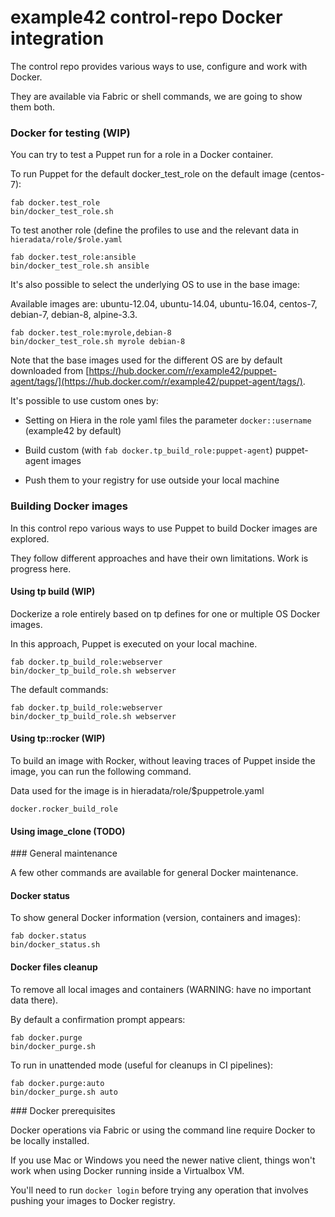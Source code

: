 # example42 control-repo Docker integration

The control repo provides various ways to use, configure and work with Docker.

They are available via Fabric or shell commands, we are going to show them both.

### Docker for testing (WIP)

You can try to test a Puppet run for a role in a Docker container.

To run Puppet for the default docker_test_role on the default image (centos-7):

    fab docker.test_role
    bin/docker_test_role.sh 

To test another role (define the profiles to use and the relevant data in ```hieradata/role/$role.yaml```

    fab docker.test_role:ansible
    bin/docker_test_role.sh ansible

It's also possible to select the underlying OS to use in the base image:

Available images are: ubuntu-12.04, ubuntu-14.04, ubuntu-16.04, centos-7, debian-7, debian-8, alpine-3.3.

    fab docker.test_role:myrole,debian-8
    bin/docker_test_role.sh myrole debian-8


Note that the base images used for the different OS are by default downloaded from [https://hub.docker.com/r/example42/puppet-agent/tags/](https://hub.docker.com/r/example42/puppet-agent/tags/).

It's possible to use custom ones by:
 
 - Setting on Hiera in the role yaml files the parameter ```docker::username``` (example42 by default)

 - Build custom (with ```fab docker.tp_build_role:puppet-agent```) puppet-agent images

 - Push them to your registry for use outside your local machine


### Building Docker images

In this control repo various ways to use Puppet to build Docker images are explored.

They follow different approaches and have their own limitations. Work is progress here.

#### Using tp build (WIP)

Dockerize a role entirely based on tp defines for one or multiple OS Docker images.

In this approach, Puppet is executed on your local machine.

    fab docker.tp_build_role:webserver
    bin/docker_tp_build_role.sh webserver

The default commands:

    fab docker.tp_build_role:webserver
    bin/docker_tp_build_role.sh webserver

#### Using tp::rocker (WIP)

To build an image with Rocker, without leaving traces of Puppet inside the image, you can run the following command.

Data used for the image is in hieradata/role/$puppetrole.yaml

    docker.rocker_build_role

#### Using image_clone (TODO)



### General maintenance

A few other commands are available for general Docker maintenance.


#### Docker status

To show general Docker information (version, containers and images):

    fab docker.status
    bin/docker_status.sh

#### Docker files cleanup 

To remove all local images and containers (WARNING: have no important data there).

By default a confirmation prompt appears:

    fab docker.purge
    bin/docker_purge.sh

To run in unattended mode (useful for cleanups in CI pipelines):

    fab docker.purge:auto
    bin/docker_purge.sh auto


### Docker prerequisites

Docker operations via Fabric or using the command line require Docker to be locally installed.

If you use Mac or Windows you need the newer native client, things won't work when using Docker running inside a Virtualbox VM.

You'll need to run ```docker login``` before trying any operation that involves pushing your images to Docker registry.
 
